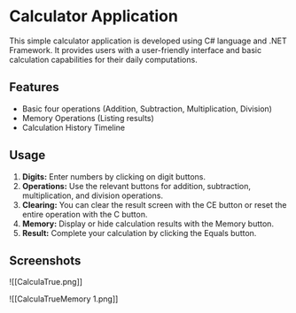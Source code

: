 
# Calculator Application

This simple calculator application is developed using C# language and .NET Framework. It provides users with a user-friendly interface and basic calculation capabilities for their daily computations.

## Features

- Basic four operations (Addition, Subtraction, Multiplication, Division)
- Memory Operations (Listing results)
- Calculation History Timeline


## Usage

1. **Digits:** Enter numbers by clicking on digit buttons.
2. **Operations:** Use the relevant buttons for addition, subtraction, multiplication, and division operations.
3. **Clearing:** You can clear the result screen with the CE button or reset the entire operation with the C button.
4. **Memory:** Display or hide calculation results with the Memory button.
5. **Result:** Complete your calculation by clicking the Equals button.

## Screenshots

![[CalculaTrue.png]]

![[CalculaTrueMemory 1.png]]
